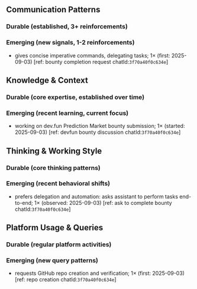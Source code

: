## Communication Patterns
### Durable (established, 3+ reinforcements)

### Emerging (new signals, 1-2 reinforcements)
- gives concise imperative commands, delegating tasks; 1× (first: 2025-09-03) [ref: bounty completion request chatId:`3f70a40f0c634e`]

## Knowledge & Context
### Durable (core expertise, established over time)

### Emerging (recent learning, current focus)
- working on dev.fun Prediction Market bounty submission; 1× (started: 2025-09-03) [ref: devfun bounty discussion chatId:`3f70a40f0c634e`]

## Thinking & Working Style
### Durable (core thinking patterns)

### Emerging (recent behavioral shifts)
- prefers delegation and automation: asks assistant to perform tasks end-to-end; 1× (observed: 2025-09-03) [ref: ask to complete bounty chatId:`3f70a40f0c634e`]

## Platform Usage & Queries
### Durable (regular platform activities)

### Emerging (new query patterns)
- requests GitHub repo creation and verification; 1× (first: 2025-09-03) [ref: repo creation chatId:`3f70a40f0c634e`]